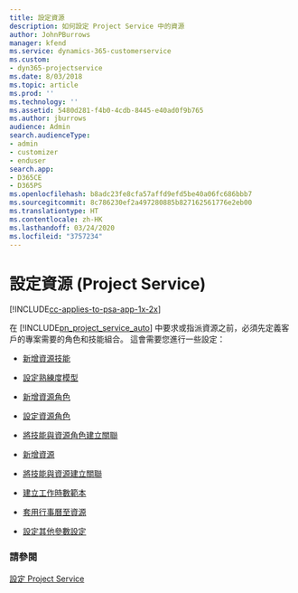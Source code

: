 ```yaml
---
title: 設定資源
description: 如何設定 Project Service 中的資源
author: JohnPBurrows
manager: kfend
ms.service: dynamics-365-customerservice
ms.custom:
- dyn365-projectservice
ms.date: 8/03/2018
ms.topic: article
ms.prod: ''
ms.technology: ''
ms.assetid: 5480d281-f4b0-4cdb-8445-e40ad0f9b765
ms.author: jburrows
audience: Admin
search.audienceType:
- admin
- customizer
- enduser
search.app:
- D365CE
- D365PS
ms.openlocfilehash: b8adc23fe8cfa57affd9efd5be40a06fc686bbb7
ms.sourcegitcommit: 8c786230ef2a497280885b827162561776e2eb00
ms.translationtype: HT
ms.contentlocale: zh-HK
ms.lasthandoff: 03/24/2020
ms.locfileid: "3757234"
---
```

# <a name="set-up-resources-project-service"></a>設定資源 (Project Service)

[!INCLUDE[cc-applies-to-psa-app-1x-2x](../includes/cc-applies-to-psa-app-1x-2x.md)]

在 [!INCLUDE[pn_project_service_auto](../includes/pn-project-service-auto.md)] 中要求或指派資源之前，必須先定義客戶的專案需要的角色和技能組合。 這會需要您進行一些設定：  
  
-   [新增資源技能](../project-service/add-resource-skills.md)  
  
-   [設定熟練度模型](../project-service/set-up-proficiency-models.md)  
  
-   [新增資源角色](../project-service/add-resource-roles.md)  
  
-   [設定資源角色](../project-service/configure-resource-roles.md)  
  
-   [將技能與資源角色建立關聯](../project-service/associate-skills-with-resource-roles.md)  
  
-   [新增資源](../project-service/add-resources.md)  
  
-   [將技能與資源建立關聯](../project-service/associate-skills-with-resources.md)  
  
-   [建立工作時數範本](../project-service/create-work-hours-template.md)  
  
-   [套用行事曆至資源](../project-service/apply-calendar-resource.md)  
  
-   [設定其他參數設定](../project-service/configure-additional-parameters-settings.md)  
  
### <a name="see-also"></a>請參閱  
 [設定 Project Service](../project-service/configure.md)
